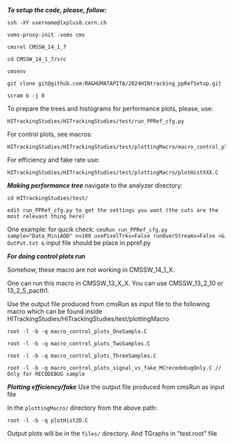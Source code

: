 ***To setup the code, please, follow:***
```
ssh -XY username@lxplus8.cern.ch

voms-proxy-init -voms cms

cmsrel CMSSW_14_1_7

cd CMSSW_14_1_7/src

cmsenv

git clone git@github.com:RAGHUMATAPITA/2024HINtracking_ppRefSetup.git

scram b -j 8
```

To prepare the trees and histograms for performance plots, please, use:
```
HITrackingStudies/HITrackingStudies/test/run_PPRef_cfg.py
```

For control plots, see macros:
```
HITrackingStudies/HITrackingStudies/test/plottingMacro/macro_control_plots_XXX.C
```

For efficiency and fake rate use:
```
HITrackingStudies/HITrackingStudies/test/plottingMacro/plotHistXXX.C
```

***Making performance tree***
navigate to the analyzer directory:
```
cd HITrackingStudies/test/

edit run_PPRef_cfg.py to get the settings you want (the cuts are the most relevant thing here)
```

One example:
for qucik check: `cmsRun run_PPRef_cfg.py sample="Data_MiniAOD" n=100 usePixelTrks=False runOverStreams=False >& OutPut.txt &`
input file should be place in ppref.py

***For doing control plots run***

Somehow, these macro are not working in CMSSW_14_1_X. 

One can run this macro in CMSSW_13_X_X. You can use CMSSW_13_2_10 or 13_2_5_pacth1.

Use the output file produced from cmsRun as input file to the following macro which can be found inside HITrackingStudies/HITrackingStudies/test/plottingMacro
```
root -l -b -q macro_control_plots_OneSample.C

root -l -b -q macro_control_plots_TwoSamples.C

root -l -b -q macro_control_plots_ThreeSamples.C

root -l -b -q macro_control_plots_signal_vs_fake_MCrecodebugOnly.C // Only for RECODEBUG sample
```
***Plotting efficiency/fake***
Use the output file produced from cmsRun as input file

In the `plottingMacro/` directory from the above path:

`root -l -b -q plotHist2D.C`

Output plots will be in the `files/` directory. And TGraphs in "test.root" file
